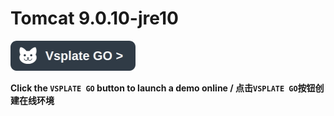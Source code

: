 # Tomcat 9.0.10-jre10

<a href="https://www.vsplate.com/?docker-compose=https://github.com/vsplate/dcenvs/tomcat/9.0.10-jre10"><img alt="VSPLATE GO" src="https://raw.githubusercontent.com/vsplate/images/master/vsgo_btn.png" width="200px"></a>

**Click the `VSPLATE GO` button to launch a demo online / 点击`VSPLATE GO`按钮创建在线环境**